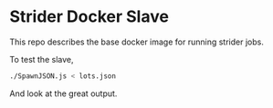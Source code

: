 # Strider Docker Slave

This repo describes the base docker image for running strider jobs.

To test the slave,

```bash
./SpawnJSON.js < lots.json
```

And look at the great output.


